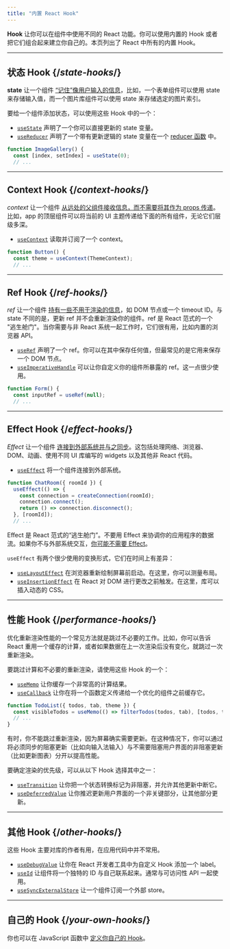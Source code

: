 ```yaml
---
title: "内置 React Hook"
---
```


<Intro>

**Hook** 让你可以在组件中使用不同的 React 功能。你可以使用内置的 Hook 或者把它们组合起来建立你自己的。本页列出了 React 中所有的内置 Hook。

</Intro>

---

## 状态 Hook {/*state-hooks*/}

**state** 让一个组件 [“记住”像用户输入的信息](/learn/state-a-components-memory)，比如，一个表单组件可以使用 state 来存储输入值，而一个图片库组件可以使用 state 来存储选定的图片索引。

要给一个组件添加状态，可以使用这些 Hook 中的一个：

* [`useState`](/reference/react/useState) 声明了一个你可以直接更新的 state 变量。
* [`useReducer`](/reference/react/useReducer) 声明了一个带有更新逻辑的 state 变量在一个 [reducer 函数](/learn/extracting-state-logic-into-a-reducer) 中。

```js
function ImageGallery() {
  const [index, setIndex] = useState(0);
  // ...
```

---

## Context Hook {/*context-hooks*/}

*context* 让一个组件 [从远处的父组件接收信息，而不需要将其作为 props 传递](/learn/passing-props-to-a-component)。比如，app 的顶层组件可以将当前的 UI 主题传递给下面的所有组件，无论它们层级多深。

* [`useContext`](/reference/react/useContext) 读取并订阅了一个 context。

```js
function Button() {
  const theme = useContext(ThemeContext);
  // ...
```

---

## Ref Hook {/*ref-hooks*/}

*ref* 让一个组件 [持有一些不用于渲染的信息](/learn/referencing-values-with-refs)，如 DOM 节点或一个 timeout ID。与 state 不同的是，更新 ref 并不会重新渲染你的组件。ref 是 React 范式的一个 "逃生舱门"。当你需要与非 React 系统一起工作时，它们很有用，比如内置的浏览器 API。

* [`useRef`](/reference/react/useRef) 声明了一个 ref。你可以在其中保存任何值，但最常见的是它用来保存一个 DOM 节点。
* [`useImperativeHandle`](/reference/react/useImperativeHandle) 可以让你自定义你的组件所暴露的 ref。这一点很少使用。

```js
function Form() {
  const inputRef = useRef(null);
  // ...
```

---

## Effect Hook {/*effect-hooks*/}

*Effect* 让一个组件 [连接到外部系统并与之同步](/learn/synchronizing-with-effects)。这包括处理网络、浏览器、DOM、动画、使用不同 UI 库编写的 widgets 以及其他非 React 代码。

* [`useEffect`](/reference/react/useEffect) 将一个组件连接到外部系统。

```js
function ChatRoom({ roomId }) {
  useEffect(() => {
    const connection = createConnection(roomId);
    connection.connect();
    return () => connection.disconnect();
  }, [roomId]);
  // ...
```

Effect 是 React 范式的“逃生舱门”。不要用 Effect 来协调你的应用程序的数据流。如果你不与外部系统交互，[你可能不需要 Effect](/learn/you-might-not-need-an-effect)。

`useEffect` 有两个很少使用的变换形式，它们在时间上有差异：

* [`useLayoutEffect`](/reference/react/useLayoutEffect) 在浏览器重新绘制屏幕前启动。在这里，你可以测量布局。
* [`useInsertionEffect`](/reference/react/useInsertionEffect) 在 React 对 DOM 进行更改之前触发。在这里，库可以插入动态的 CSS。

---

## 性能 Hook {/*performance-hooks*/}

优化重新渲染性能的一个常见方法就是跳过不必要的工作。比如，你可以告诉 React 重用一个缓存的计算，或者如果数据在上一次渲染后没有变化，就跳过一次重新渲染。

要跳过计算和不必要的重新渲染，请使用这些 Hook 的一个：

* [`useMemo`](/reference/react/useMemo) 让你缓存一个非常高的计算结果。
* [`useCallback`](/reference/react/useCallback) 让你在将一个函数定义传递给一个优化的组件之前缓存它。

```js
function TodoList({ todos, tab, theme }) {
  const visibleTodos = useMemo(() => filterTodos(todos, tab), [todos, tab]);
  // ...
}
```

有时，你不能跳过重新渲染，因为屏幕确实需要更新。在这种情况下，你可以通过将必须同步的阻塞更新（比如向输入法输入）与不需要阻塞用户界面的非阻塞更新（比如更新图表）分开以提高性能。

要确定渲染的优先级，可以从以下 Hook 选择其中之一：

* [`useTransition`](/reference/react/useTransition) 让你把一个状态转换标记为非阻塞，并允许其他更新中断它。
* [`useDeferredValue`](/reference/react/useDeferredValue) 让你推迟更新用户界面的一个非关键部分，让其他部分更新。

---

## 其他 Hook {/*other-hooks*/}

这些 Hook 主要对库的作者有用，在应用代码中并不常用。

* [`useDebugValue`](/reference/react/useDebugValue) 让你在 React 开发者工具中为自定义 Hook 添加一个 label。
* [`useId`](/reference/react/useId) 让组件将一个独特的 ID 与自己联系起来。通常与可访问性 API 一起使用。
* [`useSyncExternalStore`](/reference/react/useSyncExternalStore) 让一个组件订阅一个外部 store。

---

## 自己的 Hook {/*your-own-hooks*/}

你也可以在 JavaScript 函数中 [定义你自己的 Hook](/learn/reusing-logic-with-custom-hooks#extracting-your-own-custom-hook-from-a-component)。

